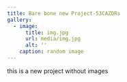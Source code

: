 ```yaml
---
title: Bare bone new Project-53CAZDRs
gallery:
  - image:
      title: img.jpg
      url: media/img.jpg
      alt: ''
    caption: random image
---
```

this is a new project without images
